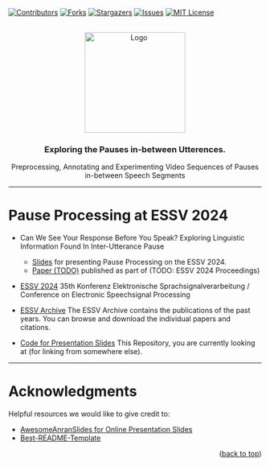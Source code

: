 <a name="readme-top"></a>
 
<!-- PROJECT SHIELDS -->
<!--
*** We are using markdown "reference style" links for readability.
*** Reference links are enclosed in brackets [ ] instead of parentheses ( ).
*** See the bottom of this document for the declaration of the reference variables
*** for contributors-url, forks-url, etc. This is an optional, concise syntax you may use.
*** https://www.markdownguide.org/basic-syntax/#reference-style-links
-->
[![Contributors][contributors-shield]][contributors-url]
[![Forks][forks-shield]][forks-url]
[![Stargazers][stars-shield]][stars-url]
[![Issues][issues-shield]][issues-url]
[![MIT License][license-shield]][license-url]


<!-- PROJECT LOGO -->
<br />
<div align="center">
  <a href="https://github.com/christianschuler8989/PauseProcessing">
    <img src="https://github.com/christianschuler8989/PauseProcessing-Slides-ESSV/blob/main/public/logo.png" alt="Logo" width="200" height="200">
  </a>

  <h3 align="center">Exploring the Pauses in-between Utterences.</h3>
  
  Preprocessing, Annotating and Experimenting Video Sequences of Pauses in-between Speech Segments
<!--
  <p align="center">
    <a href="https://github.com/christianschuler8989/PauseProcessing/tree/main/docs"><strong>Explore the docs »</strong></a>
    <br />
    <br />
    <a href="https://github.com/christianschuler8989/PauseProcessing">View Demo (TODO)</a>
    ·
    <a href="https://github.com/christianschuler8989/PauseProcessing/issues">Report Bug</a>
    ·
    <a href="https://github.com/christianschuler8989/PauseProcessing/issues">Request Feature</a>
  </p>
-->
</div>



--- 

# Pause Processing at ESSV 2024

* Can We See Your Response Before You Speak? Exploring Linguistic Information Found In Inter-Utterance Pause 
  + [Slides](https://christianschuler8989.github.io/PauseProcessing-Slides-ESSV/#/slide-1) for presenting Pause Processing on the ESSV 2024.
  + [Paper (TODO)]() published as part of (TODO: ESSV 2024 Proceedings)

* [ESSV 2024](https://www.essv.de/essv2024/Main/HomePage)
35th Konferenz Elektronische Sprachsignalverarbeitung / Conference on Electronic Speechsignal Processing

* [ESSV Archive](https://www.essv.de/)
The ESSV Archive contains the publications of the past years. You can browse and download the individual papers and citations.

* [Code for Presentation Slides](https://github.com/christianschuler8989/PauseProcessing-Slides-ESSV) 
This Repository, you are currently looking at (for linking from somewhere else).



--- 

<!-- ACKNOWLEDGMENTS -->
# Acknowledgments

Helpful resources we would like to give credit to:

* [AwesomeAnranSlides for Online Presentation Slides](https://github.com/AnranW/AwesomeAnranSlides)
* [Best-README-Template](https://github.com/othneildrew/Best-README-Template) 




<p align="right">(<a href="#readme-top">back to top</a>)</p>

<!-- MARKDOWN LINKS & IMAGES -->
<!-- https://www.markdownguide.org/basic-syntax/#reference-style-links -->
[contributors-shield]: https://img.shields.io/github/contributors/christianschuler8989/PauseProcessing.svg?style=for-the-badge
[contributors-url]: https://github.com/christianschuler8989/PauseProcessing/graphs/contributors
[forks-shield]: https://img.shields.io/github/forks/christianschuler8989/PauseProcessing.svg?style=for-the-badge
[forks-url]: https://github.com/christianschuler8989/PauseProcessing/network/members
[stars-shield]: https://img.shields.io/github/stars/christianschuler8989/PauseProcessing.svg?style=for-the-badge
[stars-url]: https://github.com/christianschuler8989/PauseProcessing/stargazers
[issues-shield]: https://img.shields.io/github/issues/christianschuler8989/PauseProcessing.svg?style=for-the-badge
[issues-url]: https://github.com/christianschuler8989/PauseProcessing/issues
[license-shield]: https://img.shields.io/github/license/christianschuler8989/PauseProcessing.svg?style=for-the-badge
[license-url]: https://github.com/christianschuler8989/PauseProcessing/blob/main/LICENSE


